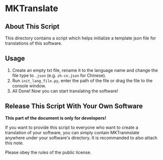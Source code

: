 # MKTranslate

## About This Script

This directory contains a script which helps initialize a template json file for translations of this software.

## Usage

1. Create an empty txt file, rename it to the language name and change the file type to `.json` (e.g. `zh-cn.json` for Chinese).
2. Run `init_lang_file.py`, enter the path of the file or drag the file to the console window.
3. All Done! Now you can start translating the software!

## Release This Script With Your Own Software

**This part of the document is only for developers!**

If you want to provide this script to everyone who want to create a translation of your software, you can simply contain MKTranmslate anywhere under your software's directory. It is recommanded to also attach this note.

Please obey the rules of the public license.
